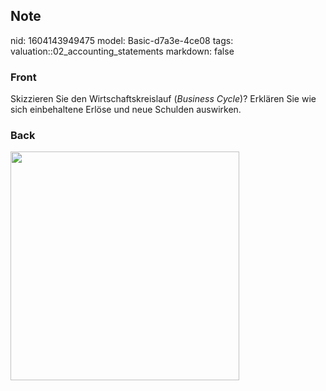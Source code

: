 ## Note
nid: 1604143949475
model: Basic-d7a3e-4ce08
tags: valuation::02_accounting_statements
markdown: false

### Front
<p>Skizzieren Sie den Wirtschaftskreislauf (<i>Business Cycle</i>)?
Erklären Sie wie sich einbehaltene Erlöse und neue Schulden
auswirken.

### Back
<p><img src="12YnCxtcE3Yb3hFKKLdQ.png" style="width: 366px;">
